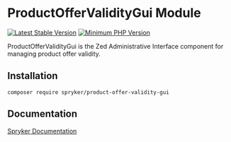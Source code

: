 # ProductOfferValidityGui Module
[![Latest Stable Version](https://poser.pugx.org/spryker/product-offer-validity-gui/v/stable.svg)](https://packagist.org/packages/spryker/product-offer-validity-gui)
[![Minimum PHP Version](https://img.shields.io/badge/php-%3E%3D%208.2-8892BF.svg)](https://php.net/)

ProductOfferValidityGui is the Zed Administrative Interface component for managing product offer validity.

## Installation

```
composer require spryker/product-offer-validity-gui
```

## Documentation

[Spryker Documentation](https://docs.spryker.com)
